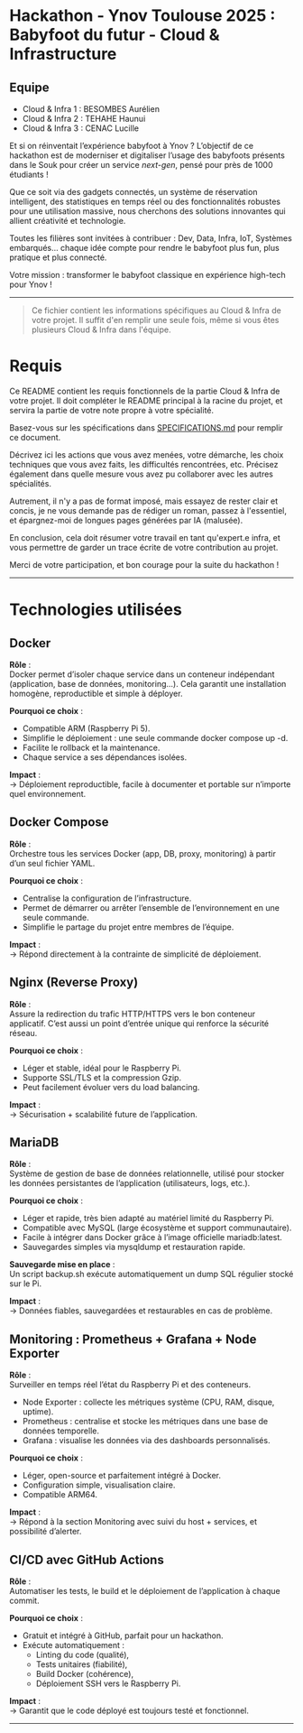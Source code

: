 # Hackathon - Ynov Toulouse 2025 : Babyfoot du futur - Cloud & Infrastructure

## Equipe

- Cloud & Infra 1 : BESOMBES Aurélien
- Cloud & Infra 2 : TEHAHE Haunui
- Cloud & Infra 3 : CENAC Lucille

Et si on réinventait l’expérience babyfoot à Ynov ? L’objectif de ce hackathon est de moderniser et digitaliser l’usage des babyfoots présents dans le Souk pour créer un service _next-gen_, pensé pour près de 1000 étudiants !

Que ce soit via des gadgets connectés, un système de réservation intelligent, des statistiques en temps réel ou des fonctionnalités robustes pour une utilisation massive, nous cherchons des solutions innovantes qui allient créativité et technologie.

Toutes les filières sont invitées à contribuer : Dev, Data, Infra, IoT, Systèmes embarqués… chaque idée compte pour rendre le babyfoot plus fun, plus pratique et plus connecté.

Votre mission : transformer le babyfoot classique en expérience high-tech pour Ynov !

---

> Ce fichier contient les informations spécifiques au Cloud & Infra de votre projet. Il suffit d'en remplir une seule fois, même si vous êtes plusieurs Cloud & Infra dans l'équipe.

# Requis

Ce README contient les requis fonctionnels de la partie Cloud & Infra de votre projet. Il doit compléter le README principal à la racine du projet, et servira la partie de votre note propre à votre spécialité.

Basez-vous sur les spécifications dans [SPECIFICATIONS.md](../SPECIFICATIONS.md) pour remplir ce document.

Décrivez ici les actions que vous avez menées, votre démarche, les choix techniques que vous avez faits, les difficultés rencontrées, etc. Précisez également dans quelle mesure vous avez pu collaborer avec les autres spécialités.

Autrement, il n'y a pas de format imposé, mais essayez de rester clair et concis, je ne vous demande pas de rédiger un roman, passez à l'essentiel, et épargnez-moi de longues pages générées par IA (malusée).

En conclusion, cela doit résumer votre travail en tant qu'expert.e infra, et vous permettre de garder un trace écrite de votre contribution au projet.

Merci de votre participation, et bon courage pour la suite du hackathon !

----

# Technologies utilisées

## Docker

**Rôle** :\
Docker permet d’isoler chaque service dans un conteneur indépendant (application, base de données, monitoring…).
Cela garantit une installation homogène, reproductible et simple à déployer.

**Pourquoi ce choix** :
- Compatible ARM (Raspberry Pi 5).
- Simplifie le déploiement : une seule commande docker compose up -d.
- Facilite le rollback et la maintenance. 
- Chaque service a ses dépendances isolées.

**Impact** :\
→ Déploiement reproductible, facile à documenter et portable sur n’importe quel environnement.


## Docker Compose

**Rôle** :\
Orchestre tous les services Docker (app, DB, proxy, monitoring) à partir d’un seul fichier YAML.

**Pourquoi ce choix** :
- Centralise la configuration de l’infrastructure.
- Permet de démarrer ou arrêter l’ensemble de l’environnement en une seule commande.
- Simplifie le partage du projet entre membres de l’équipe.

**Impact** :\
→ Répond directement à la contrainte de simplicité de déploiement.

## Nginx (Reverse Proxy)

**Rôle** :\
Assure la redirection du trafic HTTP/HTTPS vers le bon conteneur applicatif.
C’est aussi un point d’entrée unique qui renforce la sécurité réseau.

**Pourquoi ce choix** :
- Léger et stable, idéal pour le Raspberry Pi.
- Supporte SSL/TLS et la compression Gzip.
- Peut facilement évoluer vers du load balancing.

**Impact** :\
→ Sécurisation + scalabilité future de l’application.

## MariaDB

**Rôle** :\
Système de gestion de base de données relationnelle, utilisé pour stocker les données persistantes de l’application (utilisateurs, logs, etc.).

**Pourquoi ce choix** :
- Léger et rapide, très bien adapté au matériel limité du Raspberry Pi.
- Compatible avec MySQL (large écosystème et support communautaire).
- Facile à intégrer dans Docker grâce à l’image officielle mariadb:latest.
- Sauvegardes simples via mysqldump et restauration rapide.

**Sauvegarde mise en place** :\
Un script backup.sh exécute automatiquement un dump SQL régulier stocké sur le Pi.

**Impact** :\
→ Données fiables, sauvegardées et restaurables en cas de problème.

## Monitoring : Prometheus + Grafana + Node Exporter

**Rôle** :\
Surveiller en temps réel l’état du Raspberry Pi et des conteneurs.
- Node Exporter : collecte les métriques système (CPU, RAM, disque, uptime).
- Prometheus : centralise et stocke les métriques dans une base de données temporelle.
- Grafana : visualise les données via des dashboards personnalisés.

**Pourquoi ce choix** :
- Léger, open-source et parfaitement intégré à Docker.
- Configuration simple, visualisation claire.
- Compatible ARM64.

**Impact** :\
→ Répond à la section Monitoring avec suivi du host + services, et possibilité d’alerter.

## CI/CD avec GitHub Actions

**Rôle** :\
Automatiser les tests, le build et le déploiement de l’application à chaque commit.

**Pourquoi ce choix** :
- Gratuit et intégré à GitHub, parfait pour un hackathon.
- Exécute automatiquement :
  - Linting du code (qualité),
  - Tests unitaires (fiabilité),
  - Build Docker (cohérence),
  - Déploiement SSH vers le Raspberry Pi.

**Impact** :\
→ Garantit que le code déployé est toujours testé et fonctionnel.

---


